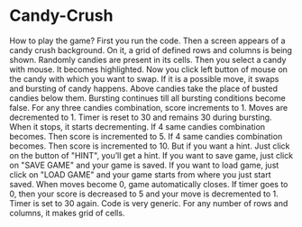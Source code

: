 # Candy-Crush
How to play the game?
First you run the code. Then a screen appears of a candy crush background. On it, a grid of defined rows and columns is being shown. Randomly candies are present in its cells. Then you select a candy with mouse. It becomes highlighted. Now you click left button of mouse on the candy with which you want to swap.
If it is a possible move, it swaps and bursting of candy happens. Above candies take the place of busted candies below them. Bursting continues till all bursting conditions become false. For any three candies combination, score increments to 1. Moves are decremented to 1. Timer is reset to 30 and remains 30 during bursting. When it stops, it starts decrementing.
If 4 same candies combination becomes. Then score is incremented to 5. If 4 same candies combination becomes. Then score is incremented to 10. But if you want a hint. Just click on the button of "HINT", you’ll get a hint. If you want to save game, just click on "SAVE GAME" and your game is saved. If you want to load game, just click on "LOAD GAME" and your game starts from where you just start saved. When moves become 0, game automatically closes.
If timer goes to 0, then your score is decreased to 5 and your move is decremented to 1. Timer is set to 30 again. Code is very generic. For any number of rows and columns, it makes grid of cells.

